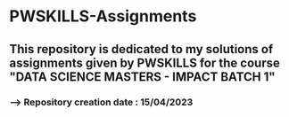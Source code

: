 # PWSKILLS-Assignments

## This repository is dedicated to my solutions of assignments given by PWSKILLS for the course "DATA SCIENCE MASTERS - IMPACT BATCH 1" 

### --> Repository creation date : 15/04/2023